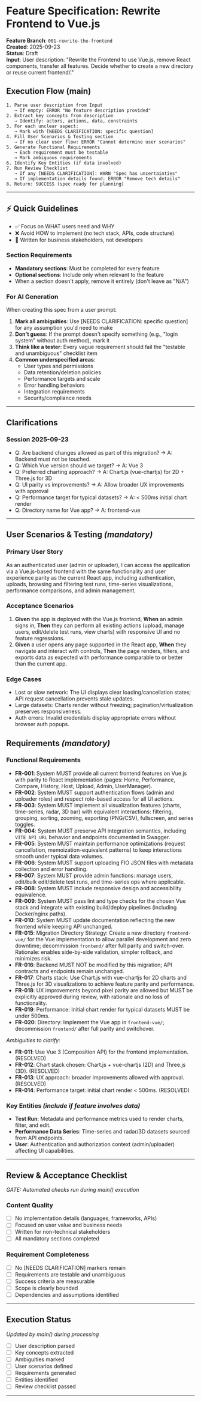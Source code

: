 # Feature Specification: Rewrite Frontend to Vue.js

**Feature Branch**: `001-rewrite-the-frontend`  
**Created**: 2025-09-23  
**Status**: Draft  
**Input**: User description: "Rewrite the Frontend to use Vue.js, remove React components, transfer all features. Decide whether to create a new directory or reuse current frontend/."

## Execution Flow (main)
```
1. Parse user description from Input
   → If empty: ERROR "No feature description provided"
2. Extract key concepts from description
   → Identify: actors, actions, data, constraints
3. For each unclear aspect:
   → Mark with [NEEDS CLARIFICATION: specific question]
4. Fill User Scenarios & Testing section
   → If no clear user flow: ERROR "Cannot determine user scenarios"
5. Generate Functional Requirements
   → Each requirement must be testable
   → Mark ambiguous requirements
6. Identify Key Entities (if data involved)
7. Run Review Checklist
   → If any [NEEDS CLARIFICATION]: WARN "Spec has uncertainties"
   → If implementation details found: ERROR "Remove tech details"
8. Return: SUCCESS (spec ready for planning)
```

---

## ⚡ Quick Guidelines
- ✅ Focus on WHAT users need and WHY
- ❌ Avoid HOW to implement (no tech stack, APIs, code structure)
- 👥 Written for business stakeholders, not developers

### Section Requirements
- **Mandatory sections**: Must be completed for every feature
- **Optional sections**: Include only when relevant to the feature
- When a section doesn't apply, remove it entirely (don't leave as "N/A")

### For AI Generation
When creating this spec from a user prompt:
1. **Mark all ambiguities**: Use [NEEDS CLARIFICATION: specific question] for any assumption you'd need to make
2. **Don't guess**: If the prompt doesn't specify something (e.g., "login system" without auth method), mark it
3. **Think like a tester**: Every vague requirement should fail the "testable and unambiguous" checklist item
4. **Common underspecified areas**:
   - User types and permissions
   - Data retention/deletion policies  
   - Performance targets and scale
   - Error handling behaviors
   - Integration requirements
   - Security/compliance needs

---

## Clarifications

### Session 2025-09-23
- Q: Are backend changes allowed as part of this migration? → A: Backend must not be touched.
- Q: Which Vue version should we target? → A: Vue 3
- Q: Preferred charting approach? → A: Chart.js (vue-chartjs) for 2D + Three.js for 3D
- Q: UI parity vs improvements? → A: Allow broader UX improvements with approval
 - Q: Performance target for typical datasets? → A: < 500ms initial chart render
 - Q: Directory name for Vue app? → A: frontend-vue

---

## User Scenarios & Testing *(mandatory)*

### Primary User Story
As an authenticated user (admin or uploader), I can access the application via a Vue.js-based frontend with the same functionality and user experience parity as the current React app, including authentication, uploads, browsing and filtering test runs, time-series visualizations, performance comparisons, and admin management.

### Acceptance Scenarios
1. **Given** the app is deployed with the Vue.js frontend, **When** an admin signs in, **Then** they can perform all existing actions (upload, manage users, edit/delete test runs, view charts) with responsive UI and no feature regressions.
2. **Given** a user opens any page supported in the React app, **When** they navigate and interact with controls, **Then** the page renders, filters, and exports data as expected with performance comparable to or better than the current app.

### Edge Cases
- Lost or slow network: The UI displays clear loading/cancellation states; API request cancellation prevents stale updates.
- Large datasets: Charts render without freezing; pagination/virtualization preserves responsiveness.
- Auth errors: Invalid credentials display appropriate errors without browser auth popups.

## Requirements *(mandatory)*

### Functional Requirements
- **FR-001**: System MUST provide all current frontend features on Vue.js with parity to React implementation (pages: Home, Performance, Compare, History, Host, Upload, Admin, UserManager).
- **FR-002**: System MUST support authentication flows (admin and uploader roles) and respect role-based access for all UI actions.
- **FR-003**: System MUST implement all visualization features (charts, time-series, radar, 3D bar) with equivalent interactions: filtering, grouping, sorting, zooming, exporting (PNG/CSV), fullscreen, and series toggles.
- **FR-004**: System MUST preserve API integration semantics, including `VITE_API_URL` behavior and endpoints documented in Swagger.
- **FR-005**: System MUST maintain performance optimizations (request cancellation, memoization-equivalent patterns) to keep interactions smooth under typical data volumes.
- **FR-006**: System MUST support uploading FIO JSON files with metadata collection and error handling.
- **FR-007**: System MUST provide admin functions: manage users, edit/bulk edit/delete test runs, and time-series ops where applicable.
- **FR-008**: System MUST include responsive design and accessibility equivalence.
- **FR-009**: System MUST pass lint and type checks for the chosen Vue stack and integrate with existing build/deploy pipelines (including Docker/nginx paths).
- **FR-010**: System MUST update documentation reflecting the new frontend while keeping API unchanged.
- **FR-015**: Migration Directory Strategy: Create a new directory `frontend-vue/` for the Vue implementation to allow parallel development and zero downtime; decommission `frontend/` after full parity and switch-over. Rationale: enables side-by-side validation, simpler rollback, and minimizes risk.
- **FR-016**: Backend MUST NOT be modified by this migration; API contracts and endpoints remain unchanged.
- **FR-017**: Charts stack: Use Chart.js with vue-chartjs for 2D charts and Three.js for 3D visualizations to achieve feature parity and performance.
- **FR-018**: UX improvements beyond pixel parity are allowed but MUST be explicitly approved during review, with rationale and no loss of functionality.
 - **FR-019**: Performance: Initial chart render for typical datasets MUST be under 500ms.
 - **FR-020**: Directory: Implement the Vue app in `frontend-vue/`; decommission `frontend/` after full parity and switchover.

*Ambiguities to clarify:*
- **FR-011**: Use Vue 3 (Composition API) for the frontend implementation. (RESOLVED)
- **FR-012**: Chart stack chosen: Chart.js + vue-chartjs (2D) and Three.js (3D). (RESOLVED)
- **FR-013**: UX approach: broader improvements allowed with approval. (RESOLVED)
 - **FR-014**: Performance target: initial chart render < 500ms. (RESOLVED)

### Key Entities *(include if feature involves data)*
- **Test Run**: Metadata and performance metrics used to render charts, filter, and edit.
- **Performance Data Series**: Time-series and radar/3D datasets sourced from API endpoints.
- **User**: Authentication and authorization context (admin/uploader) affecting UI capabilities.

---

## Review & Acceptance Checklist
*GATE: Automated checks run during main() execution*

### Content Quality
- [ ] No implementation details (languages, frameworks, APIs)
- [ ] Focused on user value and business needs
- [ ] Written for non-technical stakeholders
- [ ] All mandatory sections completed

### Requirement Completeness
- [ ] No [NEEDS CLARIFICATION] markers remain
- [ ] Requirements are testable and unambiguous  
- [ ] Success criteria are measurable
- [ ] Scope is clearly bounded
- [ ] Dependencies and assumptions identified

---

## Execution Status
*Updated by main() during processing*

- [ ] User description parsed
- [ ] Key concepts extracted
- [ ] Ambiguities marked
- [ ] User scenarios defined
- [ ] Requirements generated
- [ ] Entities identified
- [ ] Review checklist passed

---

